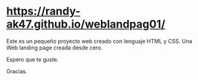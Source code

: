 # https://randy-ak47.github.io/weblandpag01/

Este es un pequeño proyecto web creado con lenguaje HTML y CSS. Una Web landing page creada desde cero.

Espero que te guste.

Gracias.
